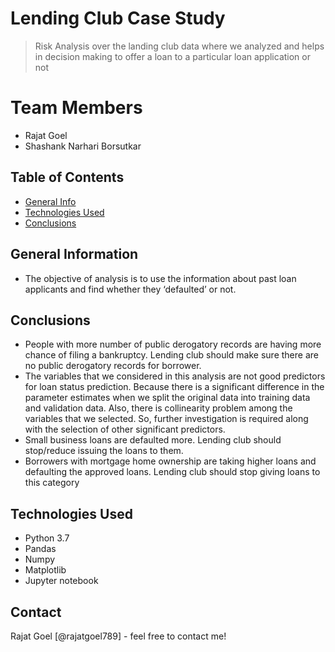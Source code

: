 # Lending Club Case Study
> Risk Analysis over the landing club data where we analyzed and helps in decision making to offer a loan to a particular loan application or not

# Team Members
- Rajat Goel
- Shashank Narhari Borsutkar

## Table of Contents
* [General Info](#general-information)
* [Technologies Used](#technologies-used)
* [Conclusions](#conclusions)


<!-- You can include any other section that is pertinent to your problem -->

## General Information
- The objective of analysis is to use the information about past loan applicants and find whether they ‘defaulted’ or not.

<!-- You don't have to answer all the questions - just the ones relevant to your project. -->

## Conclusions
- People with more number of public derogatory records are having more chance of filing a bankruptcy. Lending club should make sure there are no public derogatory records for borrower.
- The variables that we considered in this analysis are not good predictors for loan status prediction. Because there is a significant difference in the parameter estimates when we split the original data into training data and validation data. Also, there is collinearity problem among the variables that we selected. So, further investigation is required along with the selection of other significant predictors.
- Small business loans are defaulted more. Lending club should stop/reduce issuing the loans to them.
- Borrowers with mortgage home ownership are taking higher loans and defaulting the approved loans. Lending club should stop giving loans to this category

<!-- You don't have to answer all the questions - just the ones relevant to your project. -->


## Technologies Used
- Python 3.7
- Pandas
- Numpy
- Matplotlib
- Jupyter notebook

<!-- As the libraries versions keep on changing, it is recommended to mention the version of library used in this project -->



## Contact
Rajat Goel [@rajatgoel789] - feel free to contact me!


<!-- Optional -->
<!-- ## License -->
<!-- This project is open source and available under the [... License](). -->

<!-- You don't have to include all sections - just the one's relevant to your project -->